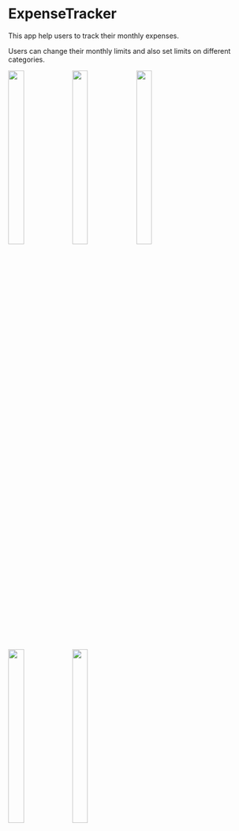 # ExpenseTracker
This app help users to track their monthly expenses.

Users can change their monthly limits and also set limits on different categories.

<div>
<img src="https://user-images.githubusercontent.com/79095428/176871276-03e12fb6-a691-415c-8969-a5210ff8c693.jpeg" height="30%" width="25%"/>
<img src="https://user-images.githubusercontent.com/79095428/176871280-2ed2781f-b48a-4085-8d24-0fa06ba5491e.jpeg" height="30%" width="25%"/>
<img src="https://user-images.githubusercontent.com/79095428/176871286-61209e89-335f-4758-81a8-dc46da96b0d5.jpeg" height="30%" width="25%"/>
<img src="https://user-images.githubusercontent.com/79095428/176871297-c884b949-3e5c-4149-9ed7-d7bd67b5b03b.jpeg" height="30%" width="25%"/>
<img src="https://user-images.githubusercontent.com/79095428/176871298-62f965c9-0ec6-41d2-ad09-7476614d971a.jpeg" height="30%" width="25%" />
</div>
